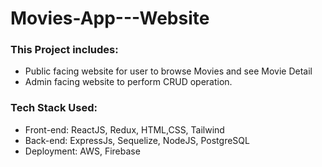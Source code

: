# Movies-App---Website

### This Project includes:
- Public facing website for user to browse Movies and see Movie Detail
- Admin facing website to perform CRUD operation.

### Tech Stack Used:
- Front-end: ReactJS, Redux, HTML,CSS, Tailwind
- Back-end: ExpressJs, Sequelize, NodeJS, PostgreSQL
- Deployment: AWS, Firebase
